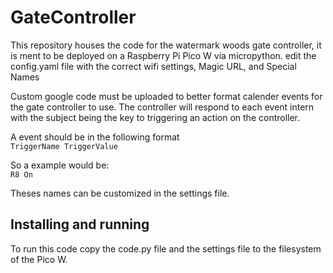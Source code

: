 # GateController
This repository houses the code for the watermark woods gate controller, it is ment to be deployed on a Raspberry Pi Pico W via micropython.
edit the config.yaml file with the correct wifi settings, Magic URL, and Special Names

Custom google code must be uploaded to better format calender events for the gate controller to use.
The controller will respond to each event intern with the subject being the key to triggering an action on the controller.

A event should be in the following format  
```TriggerName TriggerValue```

So a example would be:  
```R8 On```

Theses names can be customized in the settings file.

## Installing and running
To run this code copy the code.py file and the settings file to the filesystem of the Pico W.